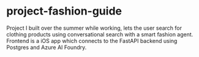 # project-fashion-guide
Project I built over the summer while working, lets the user search for clothing products using conversational search with a smart fashion agent. Frontend is a iOS app which connects to the FastAPI backend using Postgres and Azure AI Foundry.
